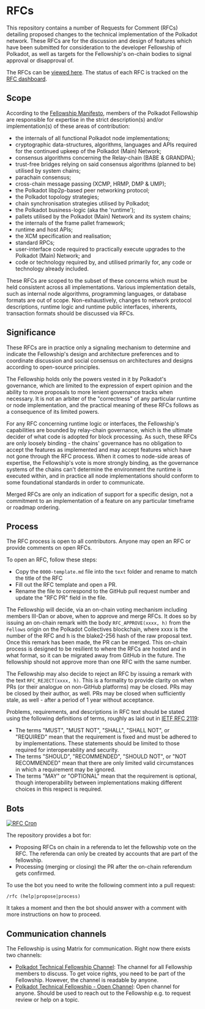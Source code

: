 # RFCs

This repository contains a number of Requests for Comment (RFCs) detailing proposed changes to the technical implementation of the Polkadot network. These RFCs are for the discussion and design of features which have been submitted for consideration to the developer Fellowship of Polkadot, as well as targets for the Fellowship's on-chain bodies to signal approval or disapproval of.

The RFCs can be [viewed here](https://polkadot-fellows.github.io/RFCs/).
The status of each RFC is tracked on the [RFC dashboard](https://spiced-longship-f1a.notion.site/abbeb769972f4aa0afbfe41cac4544f1?v=b8d75b58aec249ccb545ce68ffb70922).

## Scope

According to the [Fellowship Manifesto](https://github.com/polkadot-fellows/manifesto/blob/0c3df46d76625980b8b48742cb86f4d8fa6dda8d/manifesto.pdf), members of the Polkadot Fellowship are responsible for expertise in the strict description(s) and/or implementation(s) of these areas of contribution:
 * the internals of all functional Polkadot node implementations;
 * cryptographic data-structures, algorithms, languages and APIs required for the continued upkeep of the Polkadot (Main) Network;
 * consensus algorithms concerning the Relay-chain (BABE \& GRANDPA);
 * trust-free bridges relying on said consensus algorithms (planned to be) utilised by system chains;
 * parachain consensus;
 * cross-chain message passing (XCMP, HRMP, DMP \& UMP);
 * the Polkadot libp2p-based peer networking protocol;
 * the Polkadot topology strategies;
 * chain synchronisation strategies utilised by Polkadot;
 * the Polkadot business-logic (aka the 'runtime');
 * pallets utilised by the Polkadot (Main) Network and its system chains;
 * the internals of the frame pallet framework;
 * runtime and host APIs;
 * the XCM specification and realisation;
 * standard RPCs;
 * user-interface code required to practically execute upgrades to the Polkadot (Main) Network; and
 * code or technology required by, and utilised primarily for, any code or technology already included.

These RFCs are scoped to the subset of these concerns which must be held consistent across all implementations. Various implementation details, such as internal node algorithms, programming languages, or database formats are out of scope. Non-exhaustively, changes to network protocol descriptions, runtime logic and runtime public interfaces, inherents, transaction formats should be discussed via RFCs.

## Significance

These RFCs are in practice only a signaling mechanism to determine and indicate the Fellowship's design and architecture preferences and to coordinate discussion and social consensus on architectures and designs according to open-source principles.

The Fellowship holds only the powers vested in it by Polkadot's governance, which are limited to the expression of expert opinion and the ability to move proposals to more lenient governance tracks when necessary. It is not an arbiter of the "correctness" of any particular runtime or node implementation, and the practical meaning of these RFCs follows as a consequence of its limited powers. 

For any RFC concerning runtime logic or interfaces, the Fellowship's capabilities are bounded by relay-chain governance, which is the ultimate decider of what code is adopted for block processing. As such, these RFCs are only loosely binding - the chains' governance has no obligation to accept the features as implemented and may accept features which have not gone through the RFC process. When it comes to node-side areas of expertise, the Fellowship's vote is more strongly binding, as the governance systems of the chains can't determine the environment the runtime is executed within, and in practice all node implementations should conform to some foundational standards in order to communicate.

Merged RFCs are only an indication of support for a specific design, not a commitment to an implementation of a feature on any particular timeframe or roadmap ordering.

## Process

The RFC process is open to all contributors. Anyone may open an RFC or provide comments on open RFCs.

To open an RFC, follow these steps:
  * Copy the `0000-template.md` file into the `text` folder and rename to match the title of the RFC
  * Fill out the RFC template and open a PR.
  * Rename the file to correspond to the GitHub pull request number and update the "RFC PR" field in the file.

The Fellowship will decide, via an on-chain voting mechanism including members III-Dan or above, when to approve and merge RFCs. It does so by issuing an on-chain remark with the body `RFC_APPROVE(xxxx, h)` from the `Fellows` origin on the Polkadot Collectives blockchain, where xxxx is the number of the RFC and h is the blake2-256 hash of the raw proposal text. Once this remark has been made, the PR can be merged. This on-chain process is designed to be resilient to where the RFCs are hosted and in what format, so it can be migrated away from GitHub in the future. The fellowship should not approve more than one RFC with the same number.

The Fellowship may also decide to reject an RFC by issuing a remark with the text `RFC_REJECT(xxxx, h)`. This is a formality to provide clarity on when PRs (or their analogue on non-GitHub platforms) may be closed. PRs may be closed by their author, as well. PRs may be closed when sufficiently stale, as well - after a period of 1 year without acceptance.

Problems, requirements, and descriptions in RFC text should be stated using the following definitions of terms, roughly as laid out in [IETF RFC 2119](https://datatracker.ietf.org/doc/html/rfc2119):
  * The terms "MUST", "MUST NOT", "SHALL", "SHALL NOT", or "REQUIRED" mean that the requirement is fixed and must be adhered to by implementations. These statements should be limited to those required for interoperability and security.
  * The terms "SHOULD", "RECOMMENDED", "SHOULD NOT", or "NOT RECOMMENDED" mean that there are only limited valid circumstances in which a requirement may be ignored.
  * The terms "MAY" or "OPTIONAL" mean that the requirement is optional, though interoperability between implementations making different choices in this respect is required.

## Bots

[![RFC Cron](https://github.com/polkadot-fellows/RFCs/actions/workflows/rfc-referenda-notifications.yml/badge.svg)](https://github.com/polkadot-fellows/RFCs/actions/workflows/rfc-referenda-notifications.yml)

The repository provides a bot for:

* Proposing RFCs on chain in a referenda to let the fellowship vote on the RFC. The referenda can only be created by accounts that are part of the fellowship.
* Processing (merging or closing) the PR after the on-chain referendum gets confirmed.

To use the bot you need to write the following comment into a pull request:

``` text
/rfc (help|propose|process)
```

It takes a moment and then the bot should answer with a comment with more instructions on how to proceed.

## Communication channels

The Fellowship is using Matrix for communication. Right now there exists two channels:

- [Polkadot Technical Fellowship Channel](https://matrix.to/#/#fellowship-members:parity.io): The channel for all Fellowship members to discuss. To get voice rights, you need to be part of the Fellowship. However, the channel is readable by anyone.
- [Polkadot Technical Fellowship - Open Channel](https://matrix.to/#/#fellowship-open-channel:parity.io): Open channel for anyone. Should be used to reach out to the Fellowship e.g. to request review or help on a topic.
